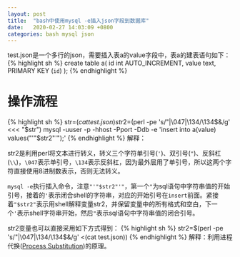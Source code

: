```yaml
---
layout: post
title:  "bash中使用mysql -e插入json字段到数据库"
date:   2020-02-27 14:03:09 +0800
categories: bash mysql json
---
```


test.json是一个多行的json，需要插入表a的value字段中，表a的建表语句如下：
{% highlight sh %}
create table a(
  id int AUTO_INCREMENT,
  value text,
  PRIMARY KEY (`id`)
);
{% endhighlight %}

# 操作流程
{% highlight sh %}
str=$(cat test.json)
str2=$(perl -pe 's/"|\047|\134/\134$&/g' <<< "$str")
mysql -uuser -p -hhost -Pport -Ddb -e 'insert into a(value) values("'"$str2"'");'
{% endhighlight %}
解释：

str2是利用perl将文本进行转义，转义三个字符单引号(`'`)、双引号(`"`)、反斜杠(`\\`)，`\047`表示单引号，`\134`表示反斜杠，因为最外层用了单引号，所以这两个字符直接使用8进制数表示，否则无法转义。

`mysql -e`执行插入命令，注意`"'"$str2"'"`，第一个`"`为sql语句中字符串值的开始引号，接着的`'`表示闭合shell的字符串，对应的开始引号在`insert`前面。紧接着`"$str2"`表示用shell解释变量str2，并保留变量中的所有格式和空白，下一个`'`表示shell字符串开始，然后`"`表示sql语句中字符串值的闭合引号。

str2变量也可以直接采用如下方式得到：
{% highlight sh %}
str2=$(perl -pe 's/"|\047|\134/\134$&/g' <(cat test.json))
{% endhighlight %}
解释：利用进程代换([Process Substitution](https://www.tldp.org/LDP/abs/html/process-sub.html))的原理。

